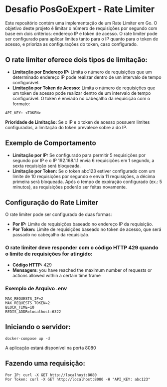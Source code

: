 # Desafio PosGoExpert - Rate Limiter
Este repositório contém uma implementação de um Rate Limiter em Go. O objetivo deste projeto é limitar o número de requisições por segundo com base em dois critérios: endereço IP e token de acesso. O rate limiter pode ser configurado para aplicar limites tanto para o IP quanto para o token de acesso, e prioriza as configurações do token, caso configurado.

## O rate limiter oferece dois tipos de limitação:
- **Limitação por Endereço IP:** Limita o número de requisições que um determinado endereço IP pode realizar dentro de um intervalo de tempo configurável.
- **Limitação por Token de Acesso:** Limita o número de requisições que um token de acesso pode realizar dentro de um intervalo de tempo configurável. O token é enviado no cabeçalho da requisição com o formato:
```
API_KEY: <TOKEN>
```
**Prioridade de Limitação:** Se o IP e o token de acesso possuem limites configurados, a limitação do token prevalece sobre a do IP.

## Exemplo de Comportamento
- **Limitação por IP:** Se configurado para permitir 5 requisições por segundo por IP e o IP 192.168.1.1 envia 6 requisições em 1 segundo, a sexta requisição será bloqueada.
- **Limitação por Token:** Se o token abc123 estiver configurado com um limite de 10 requisições por segundo e envia 11 requisições, a décima primeira será bloqueada.
Após o tempo de expiração configurado (ex.: 5 minutos), as requisições poderão ser feitas novamente.

## Configuração do Rate Limiter
O rate limiter pode ser configurado de duas formas:
- **Por IP:** Limite de requisições baseado no endereço IP da requisição.
- **Por Token:** Limite de requisições baseado no token de acesso, que será passado no cabeçalho da requisição.

### O rate limiter deve responder com o código HTTP 429 quando o limite de requisições for atingido:
- **Código HTTP:** 429
- **Mensagem:** you have reached the maximum number of requests or actions allowed within a certain time frame

### Exemplo de Arquivo .env
```
MAX_REQUESTS_IP=2
MAX_REQUESTS_TOKEN=2
BLOCK_TIME=10
REDIS_ADDR=localhost:6322
```

## Iniciando o servidor:
```
docker-compose up -d
```
A aplicação estará disponível na porta 8080
## Fazendo uma requisição:
```
Por IP: curl -X GET http://localhost:8080
Por Token: curl -X GET http://localhost:8080 -H "API_KEY: abc123"
```